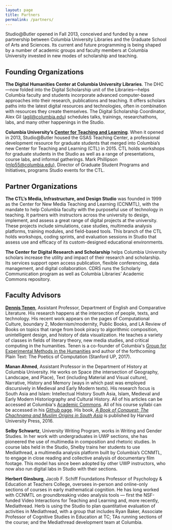 ```yaml
---
layout: page
title: Partners
permalink: /partners/
---
```


Studio@Butler opened in Fall 2013, conceived and funded by a new partnership between Columbia University Libraries and the Graduate School of Arts and Sciences. Its current and future programming is being shaped by a number of academic groups and faculty members at Columbia University invested in new modes of scholarship and teaching.

## Founding Organizations

**The Digital Humanities Center at Columbia University Libraries**. The DHC—now folded into the Digital Scholarship unit of the Libraries—helps Columbia faculty and students incorporate advanced computer-based approaches into their research, publications and teaching. It offers scholars paths into the latest digital resources and technologies, often in combination with resources they create themselves. The Digital Scholarship Coordinator, Alex Gil (agil@columbia.edu) schedules talks, trainings, researchathons, labs, and many other happenings in the Studio.

**Columbia University’s [Center for Teaching and Learning](http://ctl.columbia.edu/)**. When it opened in 2013, Studio@Butler housed the GSAS Teaching Center, a professional development resource for graduate students that merged into Columbia’s new Center for Teaching and Learning (CTL) in 2015. CTL holds workshops for graduate students in the Studio as well as a range of presentations, course labs, and informal gatherings. Mark Phillipson (mlp55@columbia.edu), Director of Graduate Student Programs and Initiatives, programs Studio events for the CTL.

## Partner Organizations

**The CTL’s Media, Infrastructure, and Design Studio** was founded in 1999 as the Center for New Media Teaching and Learning (CCNMTL), with the mandate to help Columbia faculty with the purposeful use of technology in teaching. It partners with instructors across the university to design, implement, and assess a great range of digital projects at the university. These projects include simulations, case studies, multimedia analysis platforms, training modules, and field-based tools. This branch of the CTL holds workshops, coding sprints, and evaluation sessions in Studio that  assess use and efficacy of its custom-designed educational environments.

**The Center for Digital Research and Scholarship** helps Columbia University scholars increase the utility and impact of their research and scholarship. Its services support open access publication, flexible conferencing, data management, and digital collaboration. CDRS runs the Scholarly Communication program as well as Columbia Libraries’ Academic Commons repository.

## Faculty Advisors

**[Dennis Tenen](http://dennistenen.com/)**, Assistant Professor, Department of English and Comparative Literature. His research happens at the intersection of people, texts, and technology. His recent work appears on the pages of Computational Culture, boundary 2, Modernism/modernity, Public Books, and LA Review of Books on topics that range from book piracy to algorithmic composition, unintelligent design, and history of data visualization. He teaches a variety of classes in fields of literary theory, new media studies, and critical computing in the humanities. Tenen is a co-founder of Columbia's [Group for Experimental Methods in the Humanities](http://xpmethod.plaintext.in/) and author of the forthcoming Plain Text: The Poetics of Computation (Stanford UP, 2017).​

**Manan Ahmed**, Assistant Professor in the Department of History at Columbia University. He works on Space (the intersection of Geography, Landscape, and Place), Text (including Material and Visual culture), Narrative, History and Memory (ways in which past was employed discursively in Medieval and Early Modern texts). His research focus is South Asia and Islam: Intellectual History South Asia, Islam, Medieval and Early Modern Historiography and Cultural History. All of his articles can be accessed at Columbia's [Academic Commons](http://academiccommons.columbia.edu/catalog?f[author_facet][]=Ahmed,+Manan&sort=record_creation_date+desc&utf8=%E2%9C%93). All of his course syllabi can be accessed in his [Github page](https://github.com/mananahmed/syllabi). His book, [*A Book of Conquest: The Chachnama and Muslim Origins in South Asia*](http://www.hup.harvard.edu/catalog.php?isbn=9780674660113) is published by Harvard University Press, 2016.

**Selby Schwartz**, University Writing Program, works in Writing and Gender Studies. In her work with undergraduates in UWP sections, she has pioneered the use of multimedia in composition and rhetoric studies. In course labs held in the Studio, Shelby trains her students to use Mediathread, a multimedia analysis platform built by Columbia’s CCNMTL, to engage in close reading and collective analysis of documentary film footage. This model has since been adopted by other UWP instructors, who now also run digital labs in Studio with their sections.

**Herbert Ginsburg**, Jacob F. Schiff Foundations Professor of Psychology & Education at Teachers College, oversees in-person and online-only sections of courses in early mathematical cognition. He has long worked with CCNMTL on groundbreaking video analysis tools — first the NSF-funded Video Interactions for Teaching and Learning and, more recently, Mediathread. Herb is using the Studio to plan quantitative evaluation of activities in Mediathread, with a group that includes Ryan Baker, Associate Professor of Cognitive Studies in Education at TC; TAs running sections of the course; and the Mediathread development team at Columbia.
